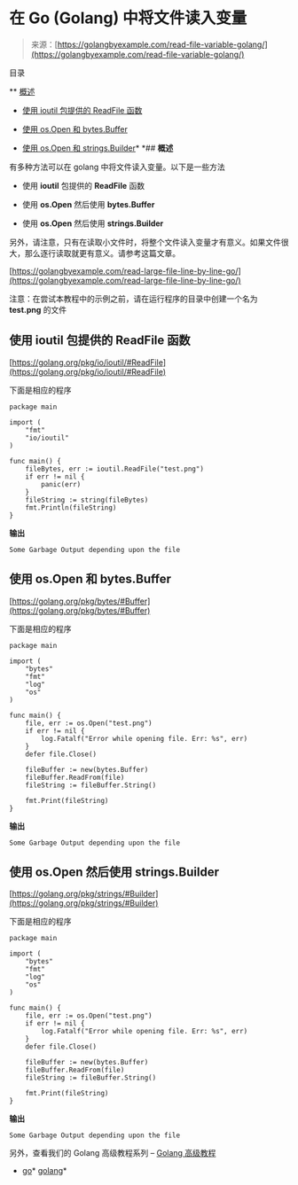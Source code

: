 <!--yml

类别：未分类

日期：2024-10-13 06:39:30

-->

# 在 Go (Golang) 中将文件读入变量

> 来源：[https://golangbyexample.com/read-file-variable-golang/](https://golangbyexample.com/read-file-variable-golang/)

目录

**   [概述](#Overview "概述")

+   [使用 ioutil 包提供的 ReadFile 函数](#Using_ReadFile_function_provided_by_the_ioutil_package "使用 ioutil 包提供的 ReadFile 函数")

+   [使用 os.Open 和 bytes.Buffer](#Using_osOpen_and_then_using_bytesBuffer "使用 os.Open 和 bytes.Buffer")

+   [使用 os.Open 和 strings.Builder](#Using_osOpen_and_then_using_stringsBuilder "使用 os.Open 和 strings.Builder")*  *## **概述**

有多种方法可以在 golang 中将文件读入变量。以下是一些方法

+   使用 **ioutil** 包提供的 **ReadFile** 函数

+   使用 **os.Open** 然后使用 **bytes.Buffer**

+   使用 **os.Open** 然后使用 **strings.Builder**

另外，请注意，只有在读取小文件时，将整个文件读入变量才有意义。如果文件很大，那么逐行读取就更有意义。请参考这篇文章。

[https://golangbyexample.com/read-large-file-line-by-line-go/](https://golangbyexample.com/read-large-file-line-by-line-go/)

注意：在尝试本教程中的示例之前，请在运行程序的目录中创建一个名为 **test.png** 的文件

## **使用 ioutil 包提供的 ReadFile 函数**

[https://golang.org/pkg/io/ioutil/#ReadFile](https://golang.org/pkg/io/ioutil/#ReadFile)

下面是相应的程序

```
package main

import (
    "fmt"
    "io/ioutil"
)

func main() {
    fileBytes, err := ioutil.ReadFile("test.png")
    if err != nil {
        panic(err)
    }
    fileString := string(fileBytes)
    fmt.Println(fileString)
}
```

**输出**

```
Some Garbage Output depending upon the file
```

## **使用 os.Open 和 bytes.Buffer**

[https://golang.org/pkg/bytes/#Buffer](https://golang.org/pkg/bytes/#Buffer)

下面是相应的程序

```
package main

import (
	"bytes"
	"fmt"
	"log"
	"os"
)

func main() {
	file, err := os.Open("test.png")
	if err != nil {
		log.Fatalf("Error while opening file. Err: %s", err)
	}
	defer file.Close()

	fileBuffer := new(bytes.Buffer)
	fileBuffer.ReadFrom(file)
	fileString := fileBuffer.String()

	fmt.Print(fileString)
}
```

**输出**

```
Some Garbage Output depending upon the file
```

## 使用 **os.Open** 然后使用 **strings.Builder**

[https://golang.org/pkg/strings/#Builder](https://golang.org/pkg/strings/#Builder)

下面是相应的程序

```
package main

import (
	"bytes"
	"fmt"
	"log"
	"os"
)

func main() {
	file, err := os.Open("test.png")
	if err != nil {
		log.Fatalf("Error while opening file. Err: %s", err)
	}
	defer file.Close()

	fileBuffer := new(bytes.Buffer)
	fileBuffer.ReadFrom(file)
	fileString := fileBuffer.String()

	fmt.Print(fileString)
}
```

**输出**

```
Some Garbage Output depending upon the file
```

另外，查看我们的 Golang 高级教程系列 – [Golang 高级教程](https://golangbyexample.com/golang-comprehensive-tutorial/)

+   [go](https://golangbyexample.com/tag/go/)*   [golang](https://golangbyexample.com/tag/golang/)*
